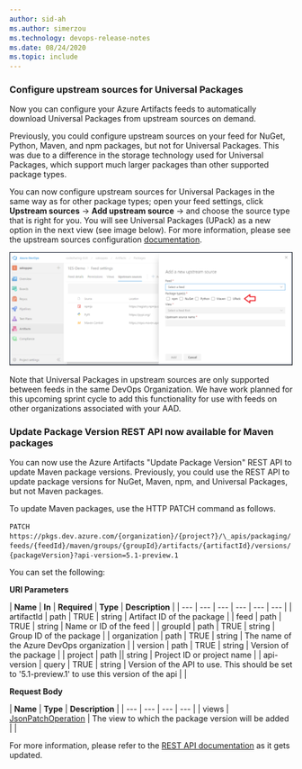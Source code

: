 ```yaml
---
author: sid-ah
ms.author: simerzou
ms.technology: devops-release-notes
ms.date: 08/24/2020
ms.topic: include
---
```


### Configure upstream sources for Universal Packages

Now you can configure your Azure Artifacts feeds to automatically download Universal Packages from upstream sources on demand.

Previously, you could configure upstream sources on your feed for NuGet, Python, Maven, and npm packages, but not for Universal Packages. This was due to a difference in the storage technology used for Universal Packages, which support much larger packages than other supported package types.

You can now configure upstream sources for Universal Packages in the same way as for other package types; open your feed settings, click **Upstream sources** -> **Add upstream source** -> and choose the source type that is right for you. You will see Universal Packages (UPack) as a new option in the next view (see image below). For more information, please see the upstream sources configuration [documentation](https://docs.microsoft.com/azure/devops/artifacts/how-to/set-up-upstream-sources?view=azure-devops#:~:text=Add%20an%20Azure%20Artifacts%20feed%20in%20your%20organization,dialog%20where%20you%20can%20choose%20Add%20upstream%20source.).

<img src="../../media/174-artifacts-1-0.png" width="600" alt="upack">

Note that Universal Packages in upstream sources are only supported between feeds in the same DevOps Organization. We have work planned for this upcoming sprint cycle to add this functionality for use with feeds on other organizations associated with your AAD.


### Update Package Version REST API now available for Maven packages

You can now use the Azure Artifacts &quot;Update Package Version&quot; REST API to update Maven package versions. Previously, you could use the REST API to update package versions for NuGet, Maven, npm, and Universal Packages, but not Maven packages.

To update Maven packages, use the HTTP PATCH command as follows.

`PATCH` 
`https://pkgs.dev.azure.com/{organization}/{project?}/\_apis/packaging/feeds/{feedId}/maven/groups/{groupId}/artifacts/{artifactId}/versions/{packageVersion}?api-version=5.1-preview.1`


You can set the following:

**URI Parameters**

| **Name** | **In** | **Required** | **Type** | **Description** |
| --- | --- | --- | --- | --- | --- |
| artifactId | path | TRUE | string | Artifact ID of the package |
| feed | path | TRUE | string | Name or ID of the feed |
| groupId | path | TRUE | string | Group ID of the package |
| organization | path | TRUE | string | The name of the Azure DevOps organization |
| version | path | TRUE | string | Version of the package |
| project | path || string | Project ID or project name |
| api-version | query | TRUE | string | Version of the API to use. This should be set to &#39;5.1-preview.1&#39; to use this version of the api |
|


**Request Body**

| **Name** | **Type** | **Description** |
| --- | --- | --- | --- |
| views | [JsonPatchOperation](https://docs.microsoft.com/rest/api/azure/devops/artifactspackagetypes/python/update%20package%20version?view=azure-devops-rest-5.1#jsonpatchoperation) | The view to which the package version will be added |
|

For more information, please refer to the [REST API documentation](https://docs.microsoft.com/rest/api/azure/devops/artifactspackagetypes/maven?view=azure-devops-rest-5.1) as it gets updated.



